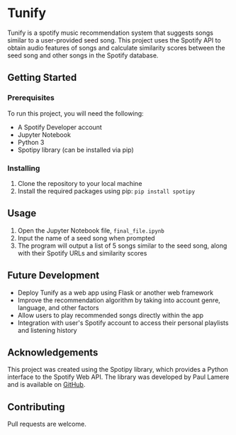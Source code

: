 # Tunify

Tunify is a spotify music recommendation system that suggests songs similar to a user-provided seed song. This project uses the Spotify API to obtain audio features of songs and calculate similarity scores between the seed song and other songs in the Spotify database.

## Getting Started

### Prerequisites
To run this project, you will need the following:

- A Spotify Developer account
- Jupyter Notebook
- Python 3
- Spotipy library (can be installed via pip)

### Installing
1. Clone the repository to your local machine
2. Install the required packages using pip: `pip install spotipy`

## Usage
1. Open the Jupyter Notebook file, `final_file.ipynb`
2. Input the name of a seed song when prompted
3. The program will output a list of 5 songs similar to the seed song, along with their Spotify URLs and similarity scores

## Future Development
- Deploy Tunify as a web app using Flask or another web framework
- Improve the recommendation algorithm by taking into account genre, language, and other factors
- Allow users to play recommended songs directly within the app
- Integration with user's Spotify account to access their personal playlists and listening history

## Acknowledgements
This project was created using the Spotipy library, which provides a Python interface to the Spotify Web API. The library was developed by Paul Lamere and is available on [GitHub](https://github.com/spotipy-dev/spotipy).

## Contributing
Pull requests are welcome.
